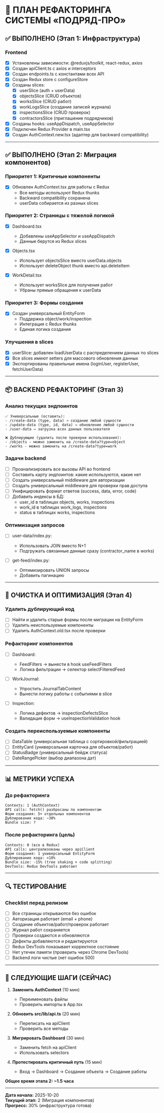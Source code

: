 # 🔄 ПЛАН РЕФАКТОРИНГА СИСТЕМЫ «ПОДРЯД-ПРО»

## ✅ ВЫПОЛНЕНО (Этап 1: Инфраструктура)

### Frontend
- [x] Установлены зависимости: @reduxjs/toolkit, react-redux, axios
- [x] Создан apiClient.ts с axios и interceptors
- [x] Создан endpoints.ts с константами всех API
- [x] Создан Redux store с configureStore
- [x] Созданы slices:
  - [x] userSlice (auth + userData)
  - [x] objectsSlice (CRUD объектов)
  - [x] worksSlice (CRUD работ)
  - [x] workLogsSlice (создание записей журнала)
  - [x] inspectionsSlice (CRUD проверок)
  - [x] contractorsSlice (приглашение подрядчиков)
- [x] Созданы hooks: useAppDispatch, useAppSelector
- [x] Подключен Redux Provider в main.tsx
- [x] Создан AuthContext.new.tsx (адаптер для backward compatibility)

---

## ✅ ВЫПОЛНЕНО (Этап 2: Миграция компонентов)

### Приоритет 1: Критичные компоненты
- [x] Обновлен AuthContext.tsx для работы с Redux
  - Все методы используют Redux thunks
  - Backward compatibility сохранена
  - userData собирается из разных slices
  
### Приоритет 2: Страницы с тяжелой логикой
- [x] Dashboard.tsx
  - Добавлены useAppSelector и useAppDispatch
  - Данные берутся из Redux slices
  
- [x] Objects.tsx
  - Использует objectsSlice вместо userData.objects
  - Использует deleteObject thunk вместо api.deleteItem
  
- [x] WorkDetail.tsx
  - Использует worksSlice для получения работ
  - Убраны прямые обращения к userData

### Приоритет 3: Формы создания
- [x] Создан универсальный EntityForm
  - Поддержка object/work/inspection
  - Интеграция с Redux thunks
  - Единая логика создания

### Улучшения в slices
- [x] userSlice: добавлен loadUserData с распределением данных по slices
- [x] Все slices имеют setters для массового обновления данных
- [x] Экспортированы правильные имена (loginUser, registerUser, fetchUserData)

---

## 📦 BACKEND РЕФАКТОРИНГ (Этап 3)

### Анализ текущих эндпоинтов
```
✅ Универсальные (оставить):
- /create-data (type, data) → создание любой сущности
- /update-data (type, id, data) → обновление любой сущности
- /user-data → загрузка всех данных пользователя

❌ Дублирующие (удалить после проверки использования):
- /objects - можно заменить на /create-data?type=object
- /works - можно заменить на /create-data?type=work
```

### Задачи backend
- [ ] Проанализировать все вызовы API во frontend
- [ ] Составить карту эндпоинтов: какие используются, какие нет
- [ ] Создать универсальный middleware для авторизации
- [ ] Создать универсальный middleware для проверки прав доступа
- [ ] Унифицировать формат ответов (success, data, error, code)
- [ ] Добавить индексы в БД:
  - user_id в таблицах objects, works, inspections
  - work_id в таблицах work_logs, inspections
  - status в таблицах works, inspections
  
### Оптимизация запросов
- [ ] user-data/index.py:
  - Использовать JOIN вместо N+1
  - Подгружать связанные данные сразу (contractor_name в works)
  
- [ ] get-feed/index.py:
  - Оптимизировать UNION запросы
  - Добавить пагинацию

---

## 🧹 ОЧИСТКА И ОПТИМИЗАЦИЯ (Этап 4)

### Удалить дублирующий код
- [ ] Найти и удалить старые формы после миграции на EntityForm
- [ ] Удалить неиспользуемые компоненты
- [ ] Удалить AuthContext.old.tsx после проверки

### Рефакторинг компонентов
- [ ] Dashboard:
  - FeedFilters → вынести в hook useFeedFilters
  - Логика фильтрации → селектор selectFilteredFeed
  
- [ ] WorkJournal:
  - Упростить JournalTabContent
  - Вынести логику работы с событиями в slice
  
- [ ] Inspection:
  - Логика дефектов → inspectionDefectsSlice
  - Валидация форм → useInspectionValidation hook

### Создать переиспользуемые компоненты
- [ ] DataTable (универсальная таблица с сортировкой/фильтрацией)
- [ ] EntityCard (универсальная карточка для объектов/работ)
- [ ] StatusBadge (универсальный бейдж статуса)
- [ ] DateRangePicker (выбор диапазона дат)

---

## 📊 МЕТРИКИ УСПЕХА

### До рефакторинга
```
Contexts: 1 (AuthContext)
API calls: fetch() разбросаны по компонентам
Форм создания: 5+ отдельных компонентов
Дублирование кода: ~30%
Bundle size: ?
```

### После рефакторинга (цель)
```
Contexts: 0 (все в Redux)
API calls: централизованы через apiClient
Форм создания: 1 универсальный EntityForm
Дублирование кода: <10%
Bundle size: -15% (tree shaking + code splitting)
DevTools: Redux DevTools работает
```

---

## 🔍 ТЕСТИРОВАНИЕ

### Checklist перед релизом
- [ ] Все страницы открываются без ошибок
- [ ] Авторизация работает (email + phone)
- [ ] Создание объектов/работ/проверок работает
- [ ] Журнал работ сохраняется
- [ ] Проверки создаются и обновляются
- [ ] Дефекты добавляются и редактируются
- [ ] Redux DevTools показывает корректное состояние
- [ ] Нет утечек памяти (проверить через Chrome DevTools)
- [ ] Backend логи чистые (нет ошибок 500)

---

## 📝 СЛЕДУЮЩИЕ ШАГИ (СЕЙЧАС)

1. **Заменить AuthContext** (10 мин)
   - Переименовать файлы
   - Проверить импорты в App.tsx

2. **Обновить src/lib/api.ts** (20 мин)
   - Переписать на apiClient
   - Проверить все методы

3. **Мигрировать Dashboard** (30 мин)
   - Заменить fetch на apiClient
   - Использовать selectors

4. **Протестировать критичный путь** (15 мин)
   - Вход → Dashboard → Создание объекта → Создание работы

**Общее время этапа 2: ~1.5 часа**

---

**Дата начала:** 2025-10-20  
**Текущий этап:** 2 (Миграция компонентов)  
**Прогресс:** 30% (инфраструктура готова)